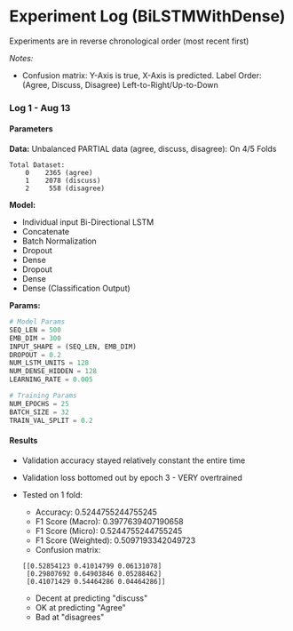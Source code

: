 # Experiment Log (BiLSTMWithDense)
Experiments are in reverse chronological order (most recent first)

*Notes:*
* Confusion matrix: Y-Axis is true, X-Axis is predicted. Label Order: (Agree, Discuss, Disagree) Left-to-Right/Up-to-Down

### Log 1 - Aug 13
#### Parameters

**Data:** Unbalanced PARTIAL data (agree, discuss, disagree): On 4/5 Folds

    Total Dataset:
        0    2365 (agree)
        1    2078 (discuss)
        2     558 (disagree)

**Model:**
* Individual input Bi-Directional LSTM
* Concatenate
* Batch Normalization
* Dropout
* Dense
* Dropout
* Dense 
* Dense (Classification Output)

**Params:** 
```python
# Model Params
SEQ_LEN = 500
EMB_DIM = 300
INPUT_SHAPE = (SEQ_LEN, EMB_DIM)
DROPOUT = 0.2
NUM_LSTM_UNITS = 128
NUM_DENSE_HIDDEN = 128
LEARNING_RATE = 0.005

# Training Params
NUM_EPOCHS = 25
BATCH_SIZE = 32
TRAIN_VAL_SPLIT = 0.2
```

#### Results

* Validation accuracy stayed relatively constant the entire time
* Validation loss bottomed out by epoch 3 - VERY overtrained
* Tested on 1 fold:
    * Accuracy: 0.5244755244755245
    * F1 Score (Macro): 0.3977639407190658
    * F1 Score (Micro): 0.5244755244755245
    * F1 Score (Weighted): 0.5097193342049723
    * Confusion matrix:
    ```
    [[0.52854123 0.41014799 0.06131078]
     [0.29807692 0.64903846 0.05288462]
     [0.41071429 0.54464286 0.04464286]]
    ```
  
    * Decent at predicting "discuss"
    * OK at predicting "Agree"
    * Bad at "disagrees"